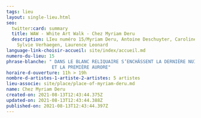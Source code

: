 ```yaml
---
tags: lieu
layout: single-lieu.html
seo:
  twitter:card: summary
  title: WAW - White Art Walk - Chez Myriam Deru
  description: LIeu numéro 15/Myriam Deru, Antoine Deschuyter, Caroline Sauvage,
    Sylvie Verhaegen, Laurence Leonard
language-link-choisir-accueil: site/index/accueil.md
numero-du-lieu: 15
phrase-blanche: " DANS LE BLANC RELIQUAIRE S’ENCHÂSSENT LA DERNIÈRE NUIT    
                 ET LA PREMIÈRE AURORE"
horaire-d-ouverture: 11h > 19h
nombre-d-artistes-1-artiste-2-artistes: 5 artistes
lieu-associe: site/place/place-of-myriam-deru.md
name: Chez Myriam Deru
created-on: 2021-08-13T12:43:44.375Z
updated-on: 2021-08-13T12:43:44.388Z
published-on: 2021-08-13T12:43:44.397Z
---
```

